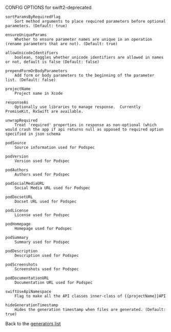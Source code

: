 
CONFIG OPTIONS for swift2-deprecated

	sortParamsByRequiredFlag
	    Sort method arguments to place required parameters before optional parameters. (Default: true)

	ensureUniqueParams
	    Whether to ensure parameter names are unique in an operation (rename parameters that are not). (Default: true)

	allowUnicodeIdentifiers
	    boolean, toggles whether unicode identifiers are allowed in names or not, default is false (Default: false)

	prependFormOrBodyParameters
	    Add form or body parameters to the beginning of the parameter list. (Default: false)

	projectName
	    Project name in Xcode

	responseAs
	    Optionally use libraries to manage response.  Currently PromiseKit, RxSwift are available.

	unwrapRequired
	    Treat 'required' properties in response as non-optional (which would crash the app if api returns null as opposed to required option specified in json schema

	podSource
	    Source information used for Podspec

	podVersion
	    Version used for Podspec

	podAuthors
	    Authors used for Podspec

	podSocialMediaURL
	    Social Media URL used for Podspec

	podDocsetURL
	    Docset URL used for Podspec

	podLicense
	    License used for Podspec

	podHomepage
	    Homepage used for Podspec

	podSummary
	    Summary used for Podspec

	podDescription
	    Description used for Podspec

	podScreenshots
	    Screenshots used for Podspec

	podDocumentationURL
	    Documentation URL used for Podspec

	swiftUseApiNamespace
	    Flag to make all the API classes inner-class of {{projectName}}API

	hideGenerationTimestamp
	    Hides the generation timestamp when files are generated. (Default: true)

Back to the [generators list](README.md)
